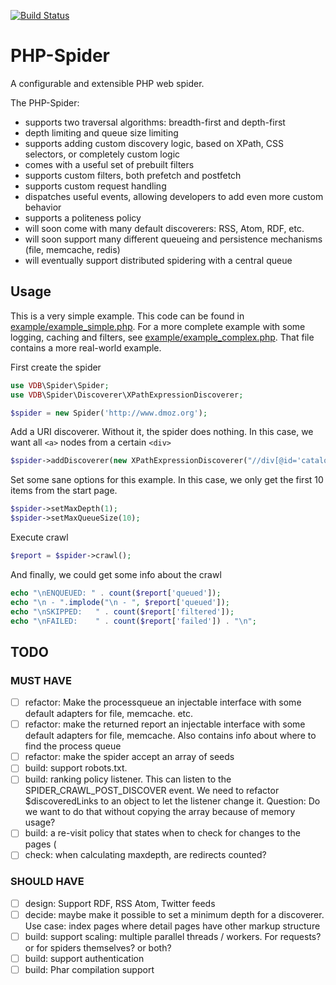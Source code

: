 [![Build Status](https://travis-ci.org/matthijsvandenbos/php-spider.png?branch=master)](https://travis-ci.org/matthijsvandenbos/php-spider)

PHP-Spider
======
A configurable and extensible PHP web spider.

The PHP-Spider:
- supports two traversal algorithms: breadth-first and depth-first
- depth limiting and queue size limiting
- supports adding custom discovery logic, based on XPath, CSS selectors, or completely custom logic
- comes with a useful set of prebuilt filters
- supports custom filters, both prefetch and postfetch
- supports custom request handling
- dispatches useful events, allowing developers to add even more custom behavior
- supports a politeness policy
- will soon come with many default discoverers: RSS, Atom, RDF, etc.
- will soon support many different queueing and persistence mechanisms (file, memcache, redis)
- will eventually support distributed spidering with a central queue

Usage
-----
This is a very simple example. This code can be found in [example/example_simple.php](https://github.com/matthijsvandenbos/php-spider/blob/master/example/example_simple.php). For a more complete example with
some logging, caching and filters, see [example/example_complex.php](https://github.com/matthijsvandenbos/php-spider/blob/master/example/example_complex.php). That file contains a more real-world example.

First create the spider
```php
use VDB\Spider\Spider;
use VDB\Spider\Discoverer\XPathExpressionDiscoverer;

$spider = new Spider('http://www.dmoz.org');
```
Add a URI discoverer. Without it, the spider does nothing. In this case, we want all `<a>` nodes from a certain `<div>`

```php
$spider->addDiscoverer(new XPathExpressionDiscoverer("//div[@id='catalogs']//a"));
```
Set some sane options for this example. In this case, we only get the first 10 items from the start page.
```php
$spider->setMaxDepth(1);
$spider->setMaxQueueSize(10);
```
Execute crawl
```php
$report = $spider->crawl();
```
And finally, we could get some info about the crawl
```php
echo "\nENQUEUED: " . count($report['queued']);
echo "\n - ".implode("\n - ", $report['queued']);
echo "\nSKIPPED:   " . count($report['filtered']);
echo "\nFAILED:    " . count($report['failed']) . "\n";
```

TODO
----
### MUST HAVE

- [ ] refactor: Make the processqueue an injectable interface with some default adapters for file, memcache. etc.
- [ ] refactor: make the returned report an injectable interface with some default adapters for file, memcache. Also contains info about where to find the process queue
- [ ] refactor: make the spider accept an array of seeds
- [ ] build: support robots.txt.
- [ ] build: ranking policy listener. This can listen to the SPIDER_CRAWL_POST_DISCOVER event. We need to refactor $discoveredLinks to an object to let the listener change it. Question: Do we want to do that without copying the array because of memory usage?
- [ ] build: a re-visit policy that states when to check for changes to the pages (
- [ ] check: when calculating maxdepth, are redirects counted?

### SHOULD HAVE

- [ ] design: Support RDF, RSS Atom, Twitter feeds
- [ ] decide: maybe make it possible to set a minimum depth for a discoverer.  Use case: index pages where detail pages have other markup structure
- [ ] build: support scaling: multiple parallel threads / workers. For requests? or for spiders themselves? or both?
- [ ] build: support authentication
- [ ] build: Phar compilation support

